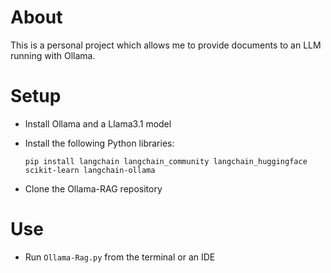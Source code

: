 # About
This is a personal project which allows me to provide documents to an LLM running with Ollama.


# Setup
- Install Ollama and a Llama3.1 model
- Install the following Python libraries:

  ```
  pip install langchain langchain_community langchain_huggingface scikit-learn langchain-ollama
  ```
- Clone the Ollama-RAG repository

# Use
- Run `Ollama-Rag.py` from the terminal or an IDE 
